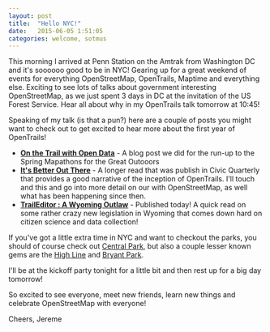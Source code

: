 ```yaml
---
layout: post
title:  "Hello NYC!"
date:   2015-06-05 1:51:05
categories: welcome, sotmus
---
```

This morning I arrived at Penn Station on the Amtrak from Washington DC and it's soooooo good to be in NYC! Gearing up for a great weekend of events for everything OpenStreetMap, OpenTrails, Maptime and everything else. Exciting to see lots of talks about government interesting OpenStreetMap, as we just spent 3 days in DC at the invitation of the US Forest Service. Hear all about why in my OpenTrails talk tomorrow at 10:45!

Speaking of my talk (is that a pun?) here are a couple of posts you might want to check out to get excited to hear more about the first year of OpenTrails!

* **[On the Trail with Open Data][bffs]** - A  blog post we did for the run-up to the Spring Mapathons for the Great Outooors
* **[It's Better Out There][civic]** - A longer read that was publish in Civic Quarterly that provides a good narrative of the inception of OpenTrails. I'll touch and this and go into more detail on our with OpenStreetMap, as well what has been happening since then.
* **[TrailEditor : A Wyoming Outlaw][wyoming]** - Published today! A quick read on some rather crazy new legislation in Wyoming that comes down hard on citizen science and data collection!

If you've got a little extra time in NYC and want to checkout the parks, you should of course check out [Central Park][central-park], but also a couple lesser known gems are the [High Line][high-line] and [Bryant Park][bryant-park].

I'll be at the kickoff party tonight for a little bit and then rest up for a big day tomorrow!

So excited to see everyone, meet new friends, learn new things and celebrate OpenStreetMap with everyone!

Cheers,
Jereme

[bffs]: http://openstreetmap.us/2015/03/trails/
[civic]: https://civicquarterly.com/article/its-better-out-there/
[wyoming]:  https://medium.com/opentails-news/traileditor-a-wyoming-outlaw-3d8d49c093a6
[central-park]:  http://www.centralparknyc.org/
[high-line]:  http://www.thehighline.org/visit
[bryant-park]: http://www.bryantpark.org/
